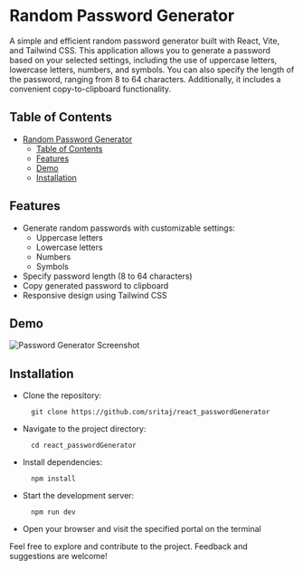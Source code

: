 # Random Password Generator

A simple and efficient random password generator built with React, Vite, and Tailwind CSS. This application allows you to generate a password based on your selected settings, including the use of uppercase letters, lowercase letters, numbers, and symbols. You can also specify the length of the password, ranging from 8 to 64 characters. Additionally, it includes a convenient copy-to-clipboard functionality.

## Table of Contents

- [Random Password Generator](#random-password-generator)
  - [Table of Contents](#table-of-contents)
  - [Features](#features)
  - [Demo](#demo)
  - [Installation](#installation)

## Features

- Generate random passwords with customizable settings:
  - Uppercase letters
  - Lowercase letters
  - Numbers
  - Symbols
- Specify password length (8 to 64 characters)
- Copy generated password to clipboard
- Responsive design using Tailwind CSS

## Demo

![Password Generator Screenshot](./src/assets/demo.jpg)

## Installation
- Clone the repository:

        git clone https://github.com/sritaj/react_passwordGenerator

- Navigate to the project directory:

        cd react_passwordGenerator

- Install dependencies:

        npm install

- Start the development server:

        npm run dev

- Open your browser and visit the specified portal on the terminal


Feel free to explore and contribute to the project. Feedback and suggestions are welcome!